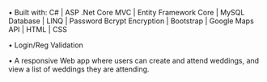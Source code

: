 • Built with: C# | ASP .Net Core MVC | Entity Framework Core | MySQL Database | LINQ | Password Bcrypt Encryption | Bootstrap | Google Maps API | HTML | CSS 

• Login/Reg Validation

• A responsive Web app where users can create and attend weddings, and view a list of weddings they are attending.
